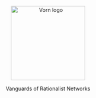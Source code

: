<p align="center">
  <img src="https://github.com/VORNIR/.github/assets/5783101/d8355f8d-ddca-4822-976e-9dff6ee1de96" alt="Vorn logo" width="200"/>
</p>

<p align="center">
Vanguards of Rationalist Networks
</p>
